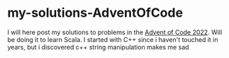 # my-solutions-AdventOfCode
I will here post my solutions to problems in the [Advent of Code 2022](https://adventofcode.com/2022/about). Will be doing it to learn Scala. I started with C++ since i haven't touched it in years, but i discovered c++ string manipulation makes me sad 
